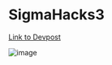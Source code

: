 # SigmaHacks3
[Link to Devpost](https://devpost.com/software/soteria-r2xqno?ref_content=user-portfolio&ref_feature=in_progress)

![image](./soteria.png)
